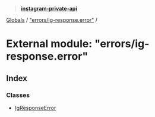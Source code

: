> **[instagram-private-api](../README.md)**

[Globals](../README.md) / ["errors/ig-response.error"](_errors_ig_response_error_.md) /

# External module: "errors/ig-response.error"

## Index

### Classes

* [IgResponseError](../classes/_errors_ig_response_error_.igresponseerror.md)